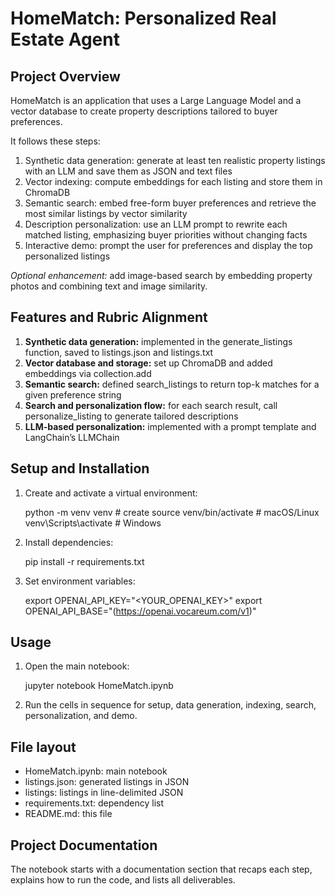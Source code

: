 # HomeMatch: Personalized Real Estate Agent

## Project Overview

HomeMatch is an application that uses a Large Language Model and a vector database to create property descriptions tailored to buyer preferences.

It follows these steps:

1. Synthetic data generation: generate at least ten realistic property listings with an LLM and save them as JSON and text files
2. Vector indexing: compute embeddings for each listing and store them in ChromaDB
3. Semantic search: embed free-form buyer preferences and retrieve the most similar listings by vector similarity
4. Description personalization: use an LLM prompt to rewrite each matched listing, emphasizing buyer priorities without changing facts
5. Interactive demo: prompt the user for preferences and display the top personalized listings

*Optional enhancement:* add image-based search by embedding property photos and combining text and image similarity.

## Features and Rubric Alignment

1. **Synthetic data generation:** implemented in the generate\_listings function, saved to listings.json and listings.txt
2. **Vector database and storage:** set up ChromaDB and added embeddings via collection.add
3. **Semantic search:** defined search\_listings to return top-k matches for a given preference string
4. **Search and personalization flow:** for each search result, call personalize\_listing to generate tailored descriptions
5. **LLM-based personalization:** implemented with a prompt template and LangChain’s LLMChain

## Setup and Installation

1. Create and activate a virtual environment:

   python -m venv venv    # create
   source venv/bin/activate   # macOS/Linux
   venv\Scripts\activate     # Windows

2. Install dependencies:

   pip install -r requirements.txt

3. Set environment variables:

   export OPENAI\_API\_KEY="\<YOUR\_OPENAI\_KEY>"
   export OPENAI\_API\_BASE="(https://openai.vocareum.com/v1)"

## Usage

1. Open the main notebook:

   jupyter notebook HomeMatch.ipynb

2. Run the cells in sequence for setup, data generation, indexing, search, personalization, and demo.

## File layout

* HomeMatch.ipynb: main notebook
* listings.json: generated listings in JSON
* listings: listings in line-delimited JSON
* requirements.txt: dependency list
* README.md: this file

## Project Documentation

The notebook starts with a documentation section that recaps each step, explains how to run the code, and lists all deliverables.
